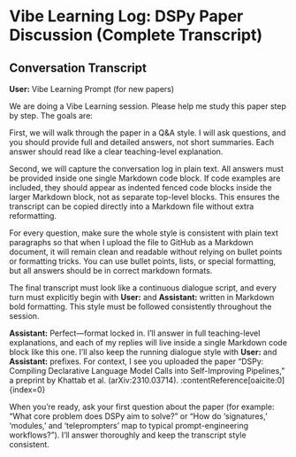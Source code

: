 
# Vibe Learning Log: DSPy Paper Discussion (Complete Transcript)

## Conversation Transcript
**User:** Vibe Learning Prompt (for new papers)

We are doing a Vibe Learning session. Please help me study this paper step by step. The goals are:

First, we will walk through the paper in a Q&A style. I will ask questions, and you should provide full and detailed answers, not short summaries. Each answer should read like a clear teaching-level explanation.

Second, we will capture the conversation log in plain text. All answers must be provided inside one single Markdown code block. If code examples are included, they should appear as indented fenced code blocks inside the larger Markdown block, not as separate top-level blocks. This ensures the transcript can be copied directly into a Markdown file without extra reformatting.

For every question, make sure the whole style is consistent with plain text paragraphs so that when I upload the file to GitHub as a Markdown document, it will remain clean and readable without relying on bullet points or formatting tricks. You can use bullet points, lists, or special formatting, but all answers should be in correct markdown formats.

The final transcript must look like a continuous dialogue script, and every turn must explicitly begin with **User:** and **Assistant:** written in Markdown bold formatting. This style must be followed consistently throughout the session.

**Assistant:** Perfect—format locked in. I’ll answer in full teaching-level explanations, and each of my replies will live inside a single Markdown code block like this one. I’ll also keep the running dialogue style with **User:** and **Assistant:** prefixes. For context, I see you uploaded the paper “DSPy: Compiling Declarative Language Model Calls into Self-Improving Pipelines,” a preprint by Khattab et al. (arXiv:2310.03714). :contentReference[oaicite:0]{index=0}

When you’re ready, ask your first question about the paper (for example: “What core problem does DSPy aim to solve?” or “How do ‘signatures,’ ‘modules,’ and ‘teleprompters’ map to typical prompt-engineering workflows?”). I’ll answer thoroughly and keep the transcript style consistent.
